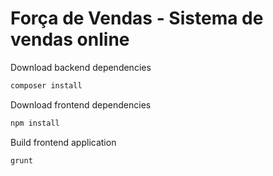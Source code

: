 Força de Vendas - Sistema de vendas online
=========================================

Download backend dependencies

```bash
composer install
```

Download frontend dependencies

```bash
npm install
```

Build frontend application

```bash
grunt
```

